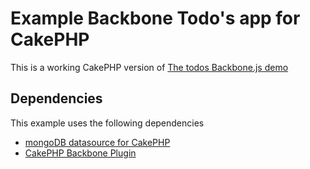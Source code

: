 # Example Backbone Todo's app for CakePHP

This is a working CakePHP version of [The todos Backbone.js demo](http://documentcloud.github.com/backbone/examples/todos/index.html)

## Dependencies

This example uses the following dependencies

* [mongoDB datasource for CakePHP](https://github.com/ichikaway/mongoDB-Datasource)
* [CakePHP Backbone Plugin](https://github.com/mackstar/CakePhp-Backbone-Plugin)

